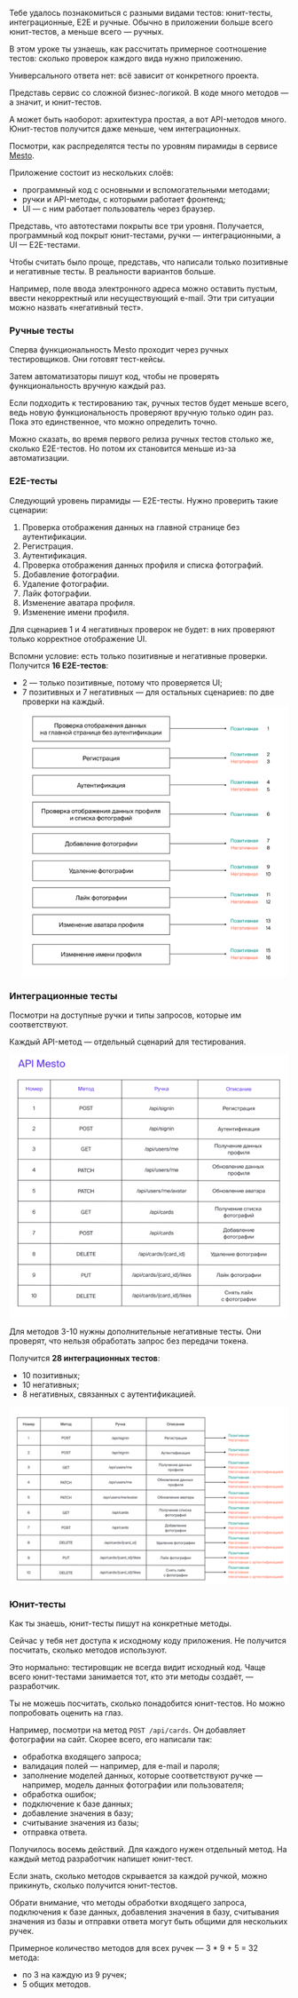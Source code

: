 Тебе удалось познакомиться с разными видами тестов: юнит-тесты, интеграционные, E2E и ручные.
Обычно в приложении больше всего юнит-тестов, а меньше всего — ручных.

В этом уроке ты узнаешь, как рассчитать примерное соотношение тестов: сколько проверок каждого вида нужно приложению.


Универсального ответа нет: всё зависит от конкретного проекта.

Представь сервис со сложной бизнес-логикой. В коде много методов — а значит, и юнит-тестов.

А может быть наоборот: архитектура простая, а вот API-методов много. Юнит-тестов получится даже меньше, чем интеграционных.

Посмотри, как распределятся тесты по уровням пирамиды в сервисе [Mesto](https://qa-mesto.praktikum-services.ru/).

Приложение состоит из нескольких слоёв:

- программный код с основными и вспомогательными методами;
- ручки и API-методы, с которыми работает фронтенд;
- UI — с ним работает пользователь через браузер.

Представь, что автотестами покрыты все три уровня. Получается, программный код покрыт юнит-тестами, ручки — интеграционными, а UI — E2E-тестами.

Чтобы считать было проще, представь, что написали только позитивные и негативные тесты. В реальности вариантов больше.

Например, поле ввода электронного адреса можно оставить пустым, ввести некорректный или несуществующий e-mail. Эти три ситуации можно назвать «негативный тест».
### Ручные тесты

Сперва функциональность Mesto проходит через ручных тестировщиков. Они готовят тест-кейсы.

Затем автоматизаторы пишут код, чтобы не проверять функциональность вручную каждый раз.

Если подходить к тестированию так, ручных тестов будет меньше всего, ведь новую функциональность проверяют вручную только один раз. Пока это единственное, что можно определить точно.

Можно сказать, во время первого релиза ручных тестов столько же, сколько E2E-тестов. Но потом их становится меньше из-за автоматизации.
### E2E-тесты

Следующий уровень пирамиды — E2E-тесты. Нужно проверить такие сценарии:

1. Проверка отображения данных на главной странице без аутентификации.
2. Регистрация.
3. Аутентификация.
4. Проверка отображения данных профиля и списка фотографий.
5. Добавление фотографии.
6. Удаление фотографии.
7. Лайк фотографии.
8. Изменение аватара профиля.
9. Изменение имени профиля.

Для сценариев 1 и 4 негативных проверок не будет: в них проверяют только корректное отображение UI.

Вспомни условие: есть только позитивные и негативные проверки. Получится **16 E2E-тестов**:

- 2 — только позитивные, потому что проверяется UI;
- 7 позитивных и 7 негативных — для остальных сценариев: по две проверки на каждый.
![img.png](img%2Fimg.png)
### Интеграционные тесты

Посмотри на доступные ручки и типы запросов, которые им соответствуют.

Каждый API-метод — отдельный сценарий для тестирования.

![img_1.png](img%2Fimg_1.png)

Для методов 3-10 нужны дополнительные негативные тесты. Они проверят, что нельзя обработать запрос без передачи токена.

Получится **28 интеграционных тестов**:

- 10 позитивных;
- 10 негативных;
- 8 негативных, связанных с аутентификацией.

![img_2.png](img%2Fimg_2.png)


### Юнит-тесты

Как ты знаешь, юнит-тесты пишут на конкретные методы.

Сейчас у тебя нет доступа к исходному коду приложения. Не получится посчитать, сколько методов используют.

Это нормально: тестировщик не всегда видит исходный код. Чаще всего юнит-тестами занимается тот, кто эти методы создаёт, — разработчик.

Ты не можешь посчитать, сколько понадобится юнит-тестов. Но можно попробовать оценить на глаз.

Например, посмотри на метод `POST /api/cards`. Он добавляет фотографии на сайт. Скорее всего, его написали так:

- обработка входящего запроса;
- валидация полей — например, для e-mail и пароля;
- заполнение моделей данных, которые соответствуют ручке — например, модель данных фотографии или пользователя;
- обработка ошибок;
- подключение к базе данных;
- добавление значения в базу;
- считывание значения из базы;
- отправка ответа.

Получилось восемь действий. Для каждого нужен отдельный метод. На каждый метод разработчик напишет юнит-тест.

Если знать, сколько методов скрывается за каждой ручкой, можно прикинуть, сколько получится юнит-тестов.

Обрати внимание, что методы обработки входящего запроса, подключения к базе данных, добавления значения в базу, считывания значения из базы и отправки ответа могут быть общими для нескольких ручек.

Примерное количество методов для всех ручек — 3 * 9 + 5 = 32 метода:

- по 3 на каждую из 9 ручек;
- 5 общих методов.